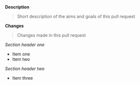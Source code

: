 **Description**

> Short description of the aims and goals of this pull request

**Changes**

> Changes made in this pull request

_Section header one_

- Item one
- Item two

_Section header two_

- Item three
